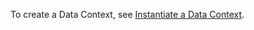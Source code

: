 To create a Data Context, see [Instantiate a Data Context](/guides/setup/configuring_data_contexts/instantiating_data_contexts/instantiate_data_context.md).
